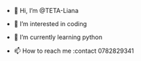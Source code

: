- 👋 Hi, I’m @TETA-Liana
- 👀 I’m interested in coding
- 🌱 I’m currently learning python
  
- 📫 How to reach me :contact 0782829341
  

<!---
TETA-Liana/TETA-Liana is a ✨ special ✨ repository because its `README.md` (this file) appears on your GitHub profile.
You can click the Preview link to take a look at your changes.
--->
